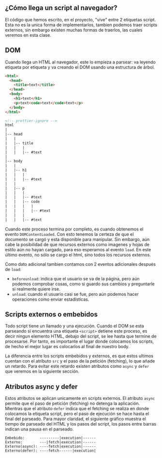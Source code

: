 ## ¿Cómo llega un script al navegador?

El código que hemos escrito, en el proyecto, "vive" entre 2 etiquetas script. Esta no es la unica forma de implementarlos, tambien podemos traer scripts externos, sin embargo existen muchas formas de traerlos, las cuales veremos en esta clase.

## DOM

Cuando llega un HTML al navegador, este lo empieza a parsear: va leyendo
etiqueta por etiqueta y va creando el DOM usando una estructura de árbol.

```html
<html>
  <head>
    <title>text</title>
  </head>
  <body>
    <h1>text</h1>
    <p>text<code>text</code>text</p>
  </body>
</html>

<!-- prettier-ignore -->
html
|
|-- head
|   |
|   |-- title
|   |   |
|   |   |-- #text
|
|-- body
|   |
|   |-- h1
|   |   |
|   |   |-- #text
|   |
|   |-- p
|   |   |
|   |   |-- #text
|   |   |-- code
|   |   |   |
|   |   |   |-- #text
|   |   |
|   |   |-- #text
```

Cuando este proceso termina por completo, es cuando obtenemos el evento `DOMContentLoaded`. Con esto tenemos la certeza de que el documento se cargó y esta disponible para manipular. Sin embargo, aún cabe la posibilidad de que recursos externos como imagenes y hojas de estilo aún no hayan cargado, para eso esperamos al evento `load`. En este último evento, no sólo se cargo el html, sino todos los recursos externos.

Como dato adicional tambien contamos con 2 eventos adicionales después de `load`:

- `beforeunload`: indica que el usuario se va de la página, pero aún podemos comprobar cosas, como si guardo sus cambios y preguntarle si realmente quiere irse.
- `unload`: cuando el usuario casi se fue, pero aún podemos hacer operaciones como enviar estadísticas.

## Scripts externos o embebidos

Todo script tiene un llamado y una ejecución. Cuando el DOM se esta parseando si encuentra una etiqueta `<script>` detiene este proceso, es decir ningun elemento HTML, debajo del script, se lee hasta que termine de procesarse. Por tanto, es importante el lugar donde colocamos los scripts, de hecho el mejor lugar es colocarlos al final de nuestro body.

La diferencia entre los scripts embebidos y externos, es que estos ultimos cuentan con el atributo `src` y el paso de la petición (fetching), lo que añade un retardo. Para evitar este retardo existen atributos como `async` y `defer` que veremos en la siguiente sección.

## Atributos async y defer

Estos atributos se aplican unicamente en scripts externos. El atributo `async` permite que el paso de petición (fetching) no detenga la aplicación. Mientras que el atributo `defer` indica que el fetching se realiza en donde colocamos la etiqueta script, pero el paso de ejecución se hace hasta el final del parseado. Para mayor claridad, el siguiente gráfico muestra el tiempo de parseado del HTML y los pasos del script, los pasos entre barras indican una pausa en el parseado.

```
Embebido:       ---------|execution|------
Externo:        ---|fetch|execution|------
Externo(async): ----fetch|execution|------
Externo(defer): ----fetch------|execution|
```
